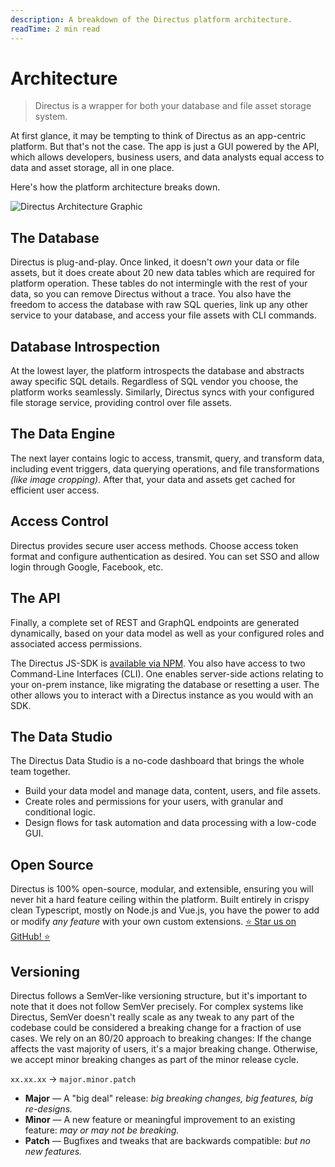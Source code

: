 ```yaml
---
description: A breakdown of the Directus platform architecture.
readTime: 2 min read
---
```


# Architecture

> Directus is a wrapper for both your database and file asset storage system.

At first glance, it may be tempting to think of Directus as an app-centric platform. But that's not the case. The app is
just a GUI powered by the API, which allows developers, business users, and data analysts equal access to data and asset
storage, all in one place.

Here's how the platform architecture breaks down.

![Directus Architecture Graphic](https://cdn.directus.io/docs/v9/getting-started/architecture/architecture-20220512/directus-architecture-20220512A.webp)

## The Database

Directus is plug-and-play. Once linked, it doesn't _own_ your data or file assets, but it does create about 20 new data
tables which are required for platform operation. These tables do not intermingle with the rest of your data, so you can
remove Directus without a trace. You also have the freedom to access the database with raw SQL queries, link up any
other service to your database, and access your file assets with CLI commands.

## Database Introspection

At the lowest layer, the platform introspects the database and abstracts away specific SQL details. Regardless of SQL
vendor you choose, the platform works seamlessly. Similarly, Directus syncs with your configured file storage service,
providing control over file assets.

## The Data Engine

The next layer contains logic to access, transmit, query, and transform data, including event triggers, data querying
operations, and file transformations _(like image cropping)_. After that, your data and assets get cached for efficient
user access.

## Access Control

Directus provides secure user access methods. Choose access token format and configure authentication as desired. You
can set SSO and allow login through Google, Facebook, etc.

## The API

Finally, a complete set of REST and GraphQL endpoints are generated dynamically, based on your data model as well as
your configured roles and associated access permissions.

The Directus JS-SDK is [available via NPM](https://www.npmjs.com/package/directus). You also have access to two
Command-Line Interfaces (CLI). One enables server-side actions relating to your on-prem instance, like migrating the
database or resetting a user. The other allows you to interact with a Directus instance as you would with an SDK.

## The Data Studio

The Directus Data Studio is a no-code dashboard that brings the whole team together.

- Build your data model and manage data, content, users, and file assets.
- Create roles and permissions for your users, with granular and conditional logic.
- Design flows for task automation and data processing with a low-code GUI.

## Open Source

Directus is 100% open-source, modular, and extensible, ensuring you will never hit a hard feature ceiling within the
platform. Built entirely in crispy clean Typescript, mostly on Node.js and Vue.js, you have the power to add or modify
_any feature_ with your own custom extensions.
[:star: Star us on GitHub! :star:](https://github.com/LaWebcapsule/directus9)

## Versioning

Directus follows a SemVer-like versioning structure, but it's important to note that it does not follow SemVer
precisely. For complex systems like Directus, SemVer doesn't really scale as any tweak to any part of the codebase could
be considered a breaking change for a fraction of use cases. We rely on an 80/20 approach to breaking changes: If the
change affects the vast majority of users, it's a major breaking change. Otherwise, we accept minor breaking changes as
part of the minor release cycle.

`xx.xx.xx` -> `major.minor.patch`

- **Major** — A "big deal" release: _big breaking changes, big features, big re-designs._
- **Minor** — A new feature or meaningful improvement to an existing feature: _may or may not be breaking._
- **Patch** — Bugfixes and tweaks that are backwards compatible: _but no new features._
